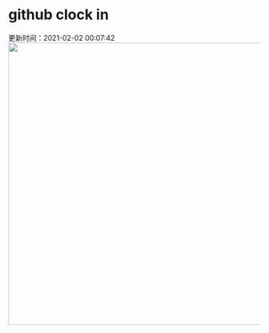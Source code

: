 # github clock in
更新时间：2021-02-02 00:07:42
 <img style="-webkit-user-select: none;margin: auto;cursor: zoom-in;" src="https://cn.bing.com/th?id=OHR.RainbowMarmot_ZH-CN4605973404_1920x1080.jpg&rf=LaDigue_1920x1080.jpg&pid=hp" width="1004" height="564"> 